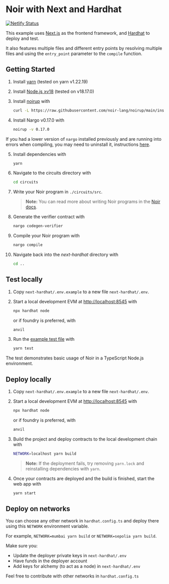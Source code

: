 # Noir with Next and Hardhat

[![Netlify Status](https://api.netlify.com/api/v1/badges/e4bd1ebc-6be1-4ed2-8be8-18f70382ae22/deploy-status)](https://app.netlify.com/sites/noir-next-hardhat/deploys)

This example uses [Next.js](https://nextjs.org/) as the frontend framework, and
[Hardhat](https://hardhat.org/) to deploy and test.

It also features multiple files and different entry points by resolving multiple files and using the
`entry_point` parameter to the `compile` function.

## Getting Started

1. Install [yarn](https://yarnpkg.com/) (tested on yarn v1.22.19)

2. Install [Node.js ≥v18](https://nodejs.org/en) (tested on v18.17.0)

3. Install [noirup](https://noir-lang.org/getting_started/nargo_installation/#option-1-noirup) with

   ```bash
   curl -L https://raw.githubusercontent.com/noir-lang/noirup/main/install | bash
   ```

4. Install Nargo v0.17.0 with

   ```bash
   noirup -v 0.17.0
   ```

If you had a lower version of `nargo` installed previously and are running into errors when
compiling, you may need to uninstall it, instructions
[here](https://noir-lang.org/getting_started/nargo_installation#uninstalling-nargo).

5. Install dependencies with

   ```bash
   yarn
   ```

6. Navigate to the circuits directory with

   ```bash
   cd circuits
   ```

7. Write your Noir program in `./circuits/src`.

   > **Note:** You can read more about writing Noir programs in the
   > [Noir docs](https://noir-lang.org/).

8. Generate the verifier contract with

   ```bash
   nargo codegen-verifier
   ```

9. Compile your Noir program with

   ```bash
   nargo compile
   ```

10. Navigate back into the _next-hardhat_ directory with

    ```bash
    cd ..
    ```

## Test locally

1. Copy `next-hardhat/.env.example` to a new file `next-hardhat/.env`.

2. Start a local development EVM at <http://localhost:8545> with

   ```bash
   npx hardhat node
   ```

   or if foundry is preferred, with

   ```bash
   anvil
   ```

3. Run the [example test file](./test/index.test.ts) with

   ```bash
   yarn test
   ```

The test demonstrates basic usage of Noir in a TypeScript Node.js environment.

## Deploy locally

1. Copy `next-hardhat/.env.example` to a new file `next-hardhat/.env`.

2. Start a local development EVM at <http://localhost:8545> with

   ```bash
   npx hardhat node
   ```

   or if foundry is preferred, with

   ```bash
   anvil
   ```

3. Build the project and deploy contracts to the local development chain with

   ```bash
   NETWORK=localhost yarn build
   ```

   > **Note:** If the deployment fails, try removing `yarn.lock` and reinstalling dependencies with
   > `yarn`.

4. Once your contracts are deployed and the build is finished, start the web app with

   ```bash
   yarn start
   ```

## Deploy on networks

You can choose any other network in `hardhat.config.ts` and deploy there using this `NETWORK`
environment variable.

For example, `NETWORK=mumbai yarn build` or `NETWORK=sepolia yarn build`.

Make sure you:

- Update the deployer private keys in `next-hardhat/.env`
- Have funds in the deployer account
- Add keys for alchemy (to act as a node) in `next-hardhat/.env`

Feel free to contribute with other networks in `hardhat.config.ts`

